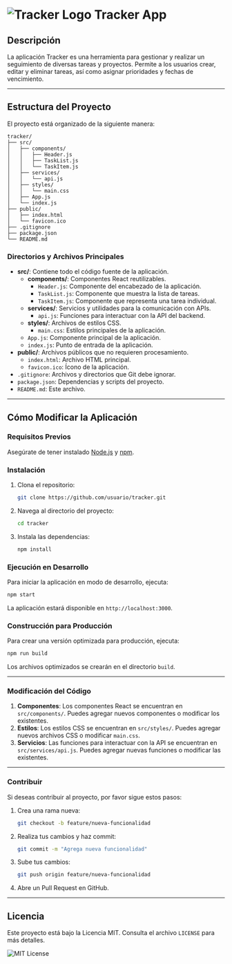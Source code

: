 # ![Tracker Logo](https://via.placeholder.com/50) Tracker App

## Descripción

La aplicación Tracker es una herramienta para gestionar y realizar un seguimiento de diversas tareas y proyectos. Permite a los usuarios crear, editar y eliminar tareas, así como asignar prioridades y fechas de vencimiento.

---

## Estructura del Proyecto

El proyecto está organizado de la siguiente manera:

```
tracker/
├── src/
│   ├── components/
│   │   ├── Header.js
│   │   ├── TaskList.js
│   │   └── TaskItem.js
│   ├── services/
│   │   └── api.js
│   ├── styles/
│   │   └── main.css
│   ├── App.js
│   └── index.js
├── public/
│   ├── index.html
│   └── favicon.ico
├── .gitignore
├── package.json
└── README.md
```

### Directorios y Archivos Principales

- **src/**: Contiene todo el código fuente de la aplicación.
  - **components/**: Componentes React reutilizables.
    - `Header.js`: Componente del encabezado de la aplicación.
    - `TaskList.js`: Componente que muestra la lista de tareas.
    - `TaskItem.js`: Componente que representa una tarea individual.
  - **services/**: Servicios y utilidades para la comunicación con APIs.
    - `api.js`: Funciones para interactuar con la API del backend.
  - **styles/**: Archivos de estilos CSS.
    - `main.css`: Estilos principales de la aplicación.
  - `App.js`: Componente principal de la aplicación.
  - `index.js`: Punto de entrada de la aplicación.
- **public/**: Archivos públicos que no requieren procesamiento.
  - `index.html`: Archivo HTML principal.
  - `favicon.ico`: Ícono de la aplicación.
- `.gitignore`: Archivos y directorios que Git debe ignorar.
- `package.json`: Dependencias y scripts del proyecto.
- `README.md`: Este archivo.

---

## Cómo Modificar la Aplicación

### Requisitos Previos

Asegúrate de tener instalado [Node.js](https://nodejs.org/) y [npm](https://www.npmjs.com/).

### Instalación

1. Clona el repositorio:
   ```bash
   git clone https://github.com/usuario/tracker.git
   ```
2. Navega al directorio del proyecto:
   ```bash
   cd tracker
   ```
3. Instala las dependencias:
   ```bash
   npm install
   ```

### Ejecución en Desarrollo

Para iniciar la aplicación en modo de desarrollo, ejecuta:

```bash
npm start
```

La aplicación estará disponible en `http://localhost:3000`.

### Construcción para Producción

Para crear una versión optimizada para producción, ejecuta:

```bash
npm run build
```

Los archivos optimizados se crearán en el directorio `build`.

---

### Modificación del Código

1. **Componentes**: Los componentes React se encuentran en `src/components/`. Puedes agregar nuevos componentes o modificar los existentes.
2. **Estilos**: Los estilos CSS se encuentran en `src/styles/`. Puedes agregar nuevos archivos CSS o modificar `main.css`.
3. **Servicios**: Las funciones para interactuar con la API se encuentran en `src/services/api.js`. Puedes agregar nuevas funciones o modificar las existentes.

---

### Contribuir

Si deseas contribuir al proyecto, por favor sigue estos pasos:

1. Crea una rama nueva:
   ```bash
   git checkout -b feature/nueva-funcionalidad
   ```
2. Realiza tus cambios y haz commit:
   ```bash
   git commit -m "Agrega nueva funcionalidad"
   ```
3. Sube tus cambios:
   ```bash
   git push origin feature/nueva-funcionalidad
   ```
4. Abre un Pull Request en GitHub.

---

## Licencia

Este proyecto está bajo la Licencia MIT. Consulta el archivo `LICENSE` para más detalles.

![MIT License](https://img.shields.io/badge/License-MIT-yellow.svg)
